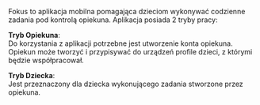 Fokus to aplikacja mobilna pomagająca dzieciom wykonywać codzienne zadania pod kontrolą opiekuna. Aplikacja posiada 2 tryby pracy:  

**Tryb Opiekuna**:  
Do korzystania z aplikacji potrzebne jest utworzenie konta opiekuna. Opiekun może tworzyć i przypisywać do urządzeń profile dzieci, z którymi będzie współpracował.

**Tryb Dziecka**:  
Jest przeznaczony dla dziecka wykonującego zadania stworzone przez opiekuna.
